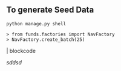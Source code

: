 ## To generate Seed Data

```
python manage.py shell

> from funds.factories import NavFactory
> NavFactory.create_batch(25)
```

| blockcode 

*sddsd*